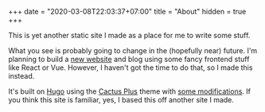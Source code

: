 +++
date = "2020-03-08T22:03:37+07:00"
title = "About"
hidden = true
+++

This is yet another static site I made as a place for me to write some stuff.

What you see is probably going to change in the (hopefully near) future. I'm
planning to build a [new website] and blog using some fancy frontend stuff like
React or Vue. However, I haven't got the time to do that, so I made this
instead.

It's built on [Hugo] using the [Cactus Plus] theme with [some modifications].
If you think this site is familiar, yes, I based this off another site I made.

[new website]: https://laymonage.com
[Hugo]: https://gohugo.io
[Cactus Plus]: https://github.com/nodejh/hugo-theme-cactus-plus
[some modifications]: https://github.com/laymonage/hugo-theme-cactus-plus
